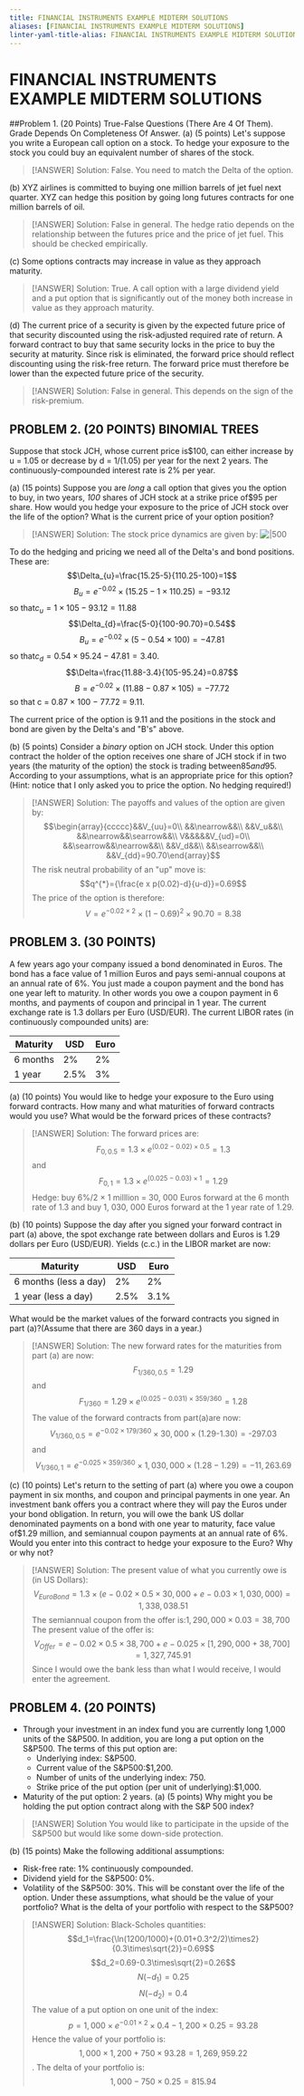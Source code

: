 ```yaml
---
title: FINANCIAL INSTRUMENTS EXAMPLE MIDTERM SOLUTIONS
aliases: [FINANCIAL INSTRUMENTS EXAMPLE MIDTERM SOLUTIONS]
linter-yaml-title-alias: FINANCIAL INSTRUMENTS EXAMPLE MIDTERM SOLUTIONS
---
```


# FINANCIAL INSTRUMENTS EXAMPLE MIDTERM SOLUTIONS

##Problem 1. (20 Points)
 True-False Questions (There Are 4 Of Them). Grade Depends On Completeness Of Answer.
(a) (5 points) Let's suppose you write a European call option on a stock. To hedge your exposure to the stock you could buy an equivalent number of shares of the stock.

> [!ANSWER]
> Solution: False. You need to match the Delta of the option.

(b) XYZ airlines is committed to buying one million barrels of jet fuel next quarter. XYZ can hedge this position by going long futures contracts for one million barrels of oil.

> [!ANSWER]
> Solution: False in general. The hedge ratio depends on the relationship between the futures price and the price of jet fuel. This should be checked empirically.

(c) Some options contracts may increase in value as they approach maturity.

> [!ANSWER]
> Solution: True. A call option with a large dividend yield and a put option that is significantly out of the money both increase in value as they approach maturity.

(d) The current price of a security is given by the expected future price of that security discounted using the risk-adjusted required rate of return. A forward contract to buy that same security locks in the price to buy the security at maturity. Since risk is eliminated, the forward price should reflect discounting using the risk-free return. The forward price must therefore be lower than the expected future price of the security.

> [!ANSWER]
> Solution: False in general. This depends on the sign of the risk-premium.

## PROBLEM 2. (20 POINTS) BINOMIAL TREES

Suppose that stock JCH, whose current price is$100, can either increase by u = 1.05 or decrease by d = 1/(1.05) per year for the next 2 years.
The continuously-compounded interest rate is 2% per year.

(a) (15 points) Suppose you are *long* a call option that gives you the option to buy, in two years, *100* shares of JCH stock at a strike price of$95 per share. How would you hedge your exposure to the price of JCH stock over the life of the option? What is the current price of your option position?

> [!ANSWER]
> Solution: The stock price dynamics are given by:
> ![|500](IMG-20240913171226888.png)

To do the hedging and pricing we need all of the Delta's and bond positions. These are:
$$\Delta_{u}=\frac{15.25-5}{110.25-100}=1$$
$$B_{u}=e^{-0.02}\times(15.25-1\times110.25)=-93.12$$
so that$c_{u}=1\times105-93.12=11.88$
$$\Delta_{d}=\frac{5-0}{100-90.70}=0.54$$
$$B_{u}=e^{-0.02}\times(5-0.54\times100)=-47.81$$
so that$c_{d}=0.54\times95.24-47.81=3.40$.
$$\Delta=\frac{11.88-3.4}{105-95.24}=0.87$$
$$B=e^{-0.02}\times(11.88-0.87\times105)=-77.72$$so that c = 0.87 × 100 − 77.72 = 9.11.

The current price of the option is 9.11 and the positions in the stock and bond are given by the Delta's and "B's" above.

(b) (5 points) Consider a *binary* option on JCH stock. Under this option contract the holder of the option receives one share of JCH stock if in two years (the maturity of the option) the stock is trading between$85 and$95. According to your assumptions, what is an appropriate price for this option? (Hint: notice that I only asked you to price the option. No hedging required!)

 > [!ANSWER]
> Solution: The payoffs and values of the option are given by:$$\begin{array}{ccccc}&&V_{uu}=0\\ &&\nearrow&&\\ &&V_u&&\\ &&\nearrow&&\searrow&&\\ V&&&&&V_{ud}=0\\ &&\searrow&&\nearrow&&\\ &&V_d&&\\ &&\searrow&&\\ &&V_{dd}=90.70\end{array}$$
The risk neutral probability of an "up" move is:$$q^{*}={\frac{e x p(0.02)-d}{u-d}}=0.69$$
The price of the option is therefore:$$V=e^{-0.02\times2}\times(1-0.69)^{2}\times90.70=8.38$$

## PROBLEM 3. (**30 POINTS**)

A few years ago your company issued a bond denominated in Euros. The bond has a face value of 1 million Euros and pays semi-annual coupons at an annual rate of 6%. You just made a coupon payment and the bond has one year left to maturity. In other words you owe a coupon payment in 6 months, and payments of coupon and principal in 1 year.
The current exchange rate is 1.3 dollars per Euro (USD/EUR). The current LIBOR rates (in continuously compounded units) are:

| Maturity   | USD   | Euro   |
|------------|-------|--------|
| 6 months   | 2%    | 2%     |
| 1 year     | 2.5%  | 3%     |

(a) (10 points) You would like to hedge your exposure to the Euro using forward contracts. How many and what maturities of forward contracts would you use? What would be the forward prices of these contracts?

 > [!ANSWER]
> Solution: The forward prices are:$$F_{0,0.5}=1.3\times e^{(0.02-0.02)\times0.5}=1.3$$
and
$$F_{0,1}=1.3\times e^{(0.025-0.03)\times1}=1.29$$
Hedge: buy 6%/2 × 1 milllion = 30, 000 Euros forward at the 6 month rate of 1.3 and buy 1, 030, 000 Euros forward at the 1 year rate of 1.29.

(b) (10 points) Suppose the day after you signed your forward contract in part (a) above, the spot exchange rate between dollars and Euros is 1.29 dollars per Euro (USD/EUR). Yields (c.c.) in the LIBOR market are now:

| Maturity              | USD   | Euro   |
|-----------------------|-------|--------|
| 6 months (less a day) | 2%    | 2%     |
| 1 year (less a day)   | 2.5%  | 3.1%   |

What would be the market values of the forward contracts you signed in part (a)?(Assume that there are 360 days in a year.)

> [!ANSWER]
> Solution:
The new forward rates for the maturities from part (a) are now:$$F_{1/360,0.5}=1.29$$
and$${F}_{{{1}\text{/}{360}}}={1.29}\times{e}^{{{\left({0.025}-{0.031}\right)}\times{359}\text{/}{360}}}={1.28}$$
The value of the forward contracts from part(a)are now:$${V}_{{{1}\text{/}{360},{0.5}}}={e}^{{-{0.02}\times{179}\text{/}{360}}}\times{30},{000}\times{\left({1.29}\text{-}{1.30}\right)}=\text{-}{297.03}$$and$$V_{1/360,1} = e^{−0.025×359/360} × 1, 030, 000 × (1.28 − 1.29) = -11, 263.69$$

(c) (10 points) Let's return to the setting of part (a) where you owe a coupon payment in six months, and coupon and principal payments in one year. An investment bank
offers you a contract where they will pay the Euros under your bond obligation. In return, you will owe the bank US dollar denominated payments on a bond with one year to maturity, face value of$1.29 million, and semiannual coupon payments at an annual rate of 6%. Would you enter into this contract to hedge your exposure to the Euro? Why or why not?

> [!ANSWER]
> Solution: The present value of what you currently owe is (in US Dollars):$$V_{Euro Bond} = 1.3 × (e−0.02×0.5 × 30, 000 + e−0.03 × 1, 030, 000) = 1, 338, 038.51$$
The semiannual coupon from the offer is:$1, 290, 000 × 0.03 = 38, 700$
 The present value of the offer is:$$V_{Offer} = e−0.02×0.5 × 38, 700 + e−0.025 × [1, 290, 000 + 38, 700] = 1, 327, 745.91$$
Since I would owe the bank less than what I would receive, I would enter the agreement.

## PROBLEM 4. (**20 POINTS**)
- Through your investment in an index fund you are currently long 1,000
units of the S&P500. In addition, you are long a put option on the S&P500. The terms of this put option are:
	- Underlying index: S&P500.
	 - Current value of the S&P500:$1,200.
	- Number of units of the underlying index: 750.
	- Strike price of the put option (per unit of underlying):$1,000.
 - Maturity of the put option: 2 years.
(a) (5 points) Why might you be holding the put option contract along with the S&P 500 index?
 > [!ANSWER]
> Solution You would like to participate in the upside of the S&P500 but would like some down-side protection.

(b) (15 points) Make the following additional assumptions:

- Risk-free rate: 1% continuously compounded.
- Dividend yield for the S&P500: 0%.
- Volatility of the S&P500: 30%. This will be constant over the life of the option.
Under these assumptions, what should be the value of your portfolio? What is the delta of your portfolio with respect to the S&P500?

 > [!ANSWER]
> Solution: Black-Scholes quantities:
$$d_1=\frac{\ln(1200/1000)+(0.01+0.3^2/2)\times2}{0.3\times\sqrt{2}}=0.69$$
$$d_2=0.69-0.3\times\sqrt{2}=0.26$$
$$N(-d_1)=0.25$$
$$N(-d_2)=0.4$$
The value of a put option on one unit of the index:
$$p=1,000\times e^{-0.01\times2}\times0.4-1,200\times0.25=93.28$$
Hence the value of your portfolio is:$$1,000\times1,200+750\times93.28=1,269,959.22$$.
The delta of your portfolio is:$$1,000-750\times0.25=815.94$$